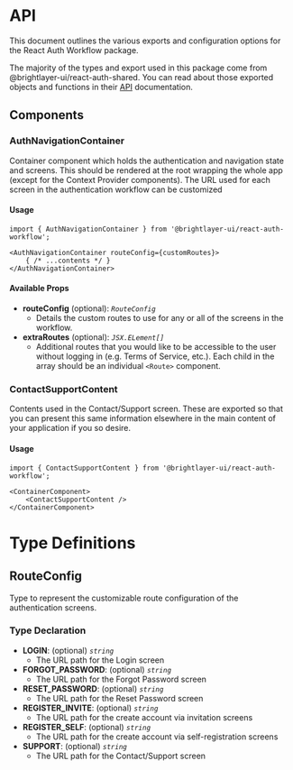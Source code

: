# API
This document outlines the various exports and configuration options for the React Auth Workflow package.

The majority of the types and export used in this package come from @brightlayer-ui/react-auth-shared. You can read about those exported objects and functions in their [API](https://github.com/etn-ccis/blui-react-auth-shared/tree/master/docs/API.md) documentation.

## Components

### AuthNavigationContainer
Container component which holds the authentication and navigation state and screens. This should be rendered at the root wrapping the whole app (except for the Context Provider components). The URL used for each screen in the authentication workflow can be customized

#### Usage
```tsx
import { AuthNavigationContainer } from '@brightlayer-ui/react-auth-workflow';

<AuthNavigationContainer routeConfig={customRoutes}>
    { /* ...contents */ }
</AuthNavigationContainer>
```

#### Available Props

-   **routeConfig** (optional): _`RouteConfig`_
    -   Details the custom routes to use for any or all of the screens in the workflow.
-   **extraRoutes** (optional): _`JSX.ELement[]`_
    -   Additional routes that you would like to be accessible to the user without logging in (e.g. Terms of Service, etc.). Each child in the array should be an individual `<Route>` component.

### ContactSupportContent
Contents used in the Contact/Support screen. These are exported so that you can present this same information elsewhere in the main content of your application if you so desire.

#### Usage
```tsx
import { ContactSupportContent } from '@brightlayer-ui/react-auth-workflow';

<ContainerComponent>
    <ContactSupportContent />
</ContainerComponent>
```

# Type Definitions

## RouteConfig

Type to represent the customizable route configuration of the authentication screens.

### Type Declaration

-   **LOGIN**: (optional) _`string`_
    -   The URL path for the Login screen
-   **FORGOT_PASSWORD**: (optional) _`string`_
    -   The URL path for the Forgot Password screen
-   **RESET_PASSWORD**: (optional) _`string`_
    -   The URL path for the Reset Password screen
-   **REGISTER_INVITE**: (optional) _`string`_
    -   The URL path for the create account via invitation screens
-   **REGISTER_SELF**: (optional) _`string`_
    -   The URL path for the create account via self-registration screens
-   **SUPPORT**: (optional) _`string`_
    -   The URL path for the Contact/Support screen